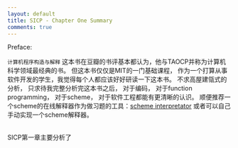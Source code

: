 ```yaml
---
layout: default
title: SICP - Chapter One Summary
comments: true
---
```


Preface:

`计算机程序构造与解释` 这本书在豆瓣的书评基本都认为，他与TAOCP并称为计算机科学领域最经典的书。 但这本书仅仅是MIT的一门基础课程，
作为一个打算从事软件开发的学生，我觉得每个人都应该好好研读一下这本书。 不求高屋建瓴式的分析， 只求待我完整分析完这本书之后， 对于编码，
对于function programming， 对于scheme， 对于软件工程都能有更清晰的认识。
顺便推荐一个scheme的在线解释器作为做习题的工具：[scheme interpretator]("http://www.biwascheme.org/")
或者可以自己手动实现一个scheme解释器。
<br/><br/>


SICP第一章主要分析了
